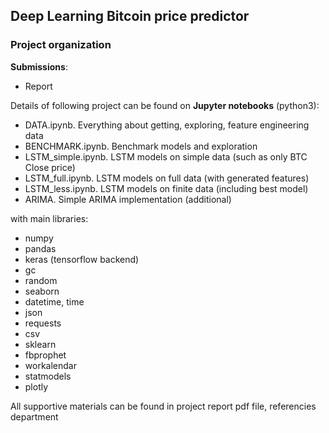 
## **Deep Learning Bitcoin price predictor**

### Project organization

**Submissions**:
 - Report

Details of following project can be found on **Jupyter notebooks** (python3):

 - DATA.ipynb. Everything about getting, exploring, feature engineering data 
 - BENCHMARK.ipynb. Benchmark models and exploration 
 - LSTM_simple.ipynb. LSTM models on simple data (such as only BTC Close price) 
 - LSTM_full.ipynb. LSTM models on full data (with generated features) 
 - LSTM_less.ipynb. LSTM models on finite data (including best model) 
 - ARIMA. Simple ARIMA implementation (additional)
 
with main libraries:
 
 - numpy
 - pandas
 - keras (tensorflow backend)
 - gc
 - random
 - seaborn
 - datetime, time
 - json
 - requests
 - csv
 - sklearn
 - fbprophet
 - workalendar
 - statmodels
 - plotly

All supportive materials can be found in project report pdf file, referencies department
